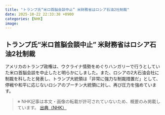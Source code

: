 ```yaml
---
title: "トランプ氏“米ロ首脳会談中止” 米財務省はロシア石油2社制裁"
date: 2025-10-22 22:33:38 +0900
categories: [NHK]
image: 
---
```

## トランプ氏“米ロ首脳会談中止” 米財務省はロシア石油2社制裁

アメリカのトランプ政権は、ウクライナ情勢をめぐりハンガリーで行うとしていた米ロ首脳会談を中止したと明らかにしました。また、ロシアの2大石油会社に制裁を科したと発表し、トランプ大統領は「非常に強力な制裁措置だ」として、停戦や和平に応じないロシアのプーチン大統領に対し、再び圧力を強めています。

> ※ NHK記事は本文・画像の転載が許可されていないため、概要のみ掲載しています。
[出典（NHK）](http://www3.nhk.or.jp/news/html/20251023/k10014956631000.html)
